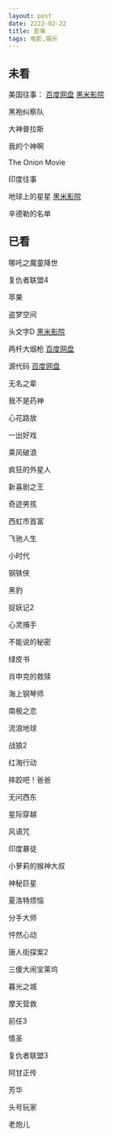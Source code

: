```yaml
---
layout: post
date: 2222-02-22
title: 影单
tags: 电影,娱乐
---
```


## 未看



美国往事：
[百度网盘](https://pan.baidu.com/play/video#/video?path=%2F我的资源%2F美国往事加长版.mkv&t=-1)
[黑米影院](https://www.tv432.com/fanzuipian/meiguowangshi_daoyanjianjiban_/play-0-0.html)

黑袍纠察队

大神普拉斯

我的个神啊



The Onion Movie

印度往事

地球上的星星
[黑米影院](https://www.tv432.com/juqingpian/diqiushangdexingxing/play-0-0.html)

辛德勒的名单

## 已看

哪吒之魔童降世

复仇者联盟4

苹果

盗梦空间

头文字D
[黑米影院](https://www.tv432.com/juqingpian/touwenzid/play-0-0.html)

两杆大烟枪
[百度网盘](https://pan.baidu.com/play/video#/video?path=%2Fmovie%2F%E4%B8%A4%E6%9D%86%E5%A4%A7%E7%83%9F%E6%9E%AA.rmvb&t=-1)

源代码
[百度网盘](https://pan.baidu.com/play/video#/video?path=%2Fmovie%2F%E6%BA%90%E4%BB%A3%E7%A0%81.mp4&t=-1)

无名之辈

我不是药神

心花路放

一出好戏

乘风破浪

疯狂的外星人

新喜剧之王

奇迹男孩

西虹市首富

飞驰人生

小时代

钢铁侠

黑豹

捉妖记2

心灵捕手

不能说的秘密

绿皮书

肖申克的救赎

海上钢琴师

南极之恋

流浪地球

战狼2

红海行动

摔跤吧！爸爸

无问西东

星际穿越

风语咒

印度暴徒

小萝莉的猴神大叔

神秘巨星

夏洛特烦恼

分手大师

怦然心动

唐人街探案2

三傻大闹宝莱坞

暮光之城

摩天营救

前任3

情圣

复仇者联盟3

阿甘正传

芳华

头号玩家

老炮儿
